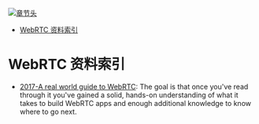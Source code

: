 [![章节头](https://parg.co/UGo)](https://parg.co/b4z) 
 - [WebRTC 资料索引](#webrtc-%E8%B5%84%E6%96%99%E7%B4%A2%E5%BC%95) 

# WebRTC 资料索引

- [2017-A real world guide to WebRTC](https://deepstreamhub.com/tutorials/protocols/webrtc-intro/): The goal is that once you've read through it you've gained a solid, hands-on understanding of what it takes to build WebRTC apps and enough additional knowledge to know where to go next.